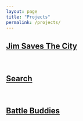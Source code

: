 ```yaml
---
layout: page
title: "Projects"
permalink: /projects/
---
```


<html>
  <head>
    <meta charset="utf-8">
    <meta http-equiv="X-UA-Compatible" content="IE=edge">
    <meta name="description" content="">
    <meta name="viewport" content="width=device-width, initial-scale=1">
    <link rel="stylesheet" href="../styles.css">
  </head>

  <a href="https://bryanlubay.github.io/projects/Jim_Saves_The_City/"><h2>Jim Saves The City</h2></a><br>
  <a href="https://bryanlubay.github.io/projects/Search/"><h2>Search</h2></a><br>
  <a href="https://bryanlubay.github.io/projects/Battle_Buddies/"><h2>Battle Buddies</h2></a><br>

</html>